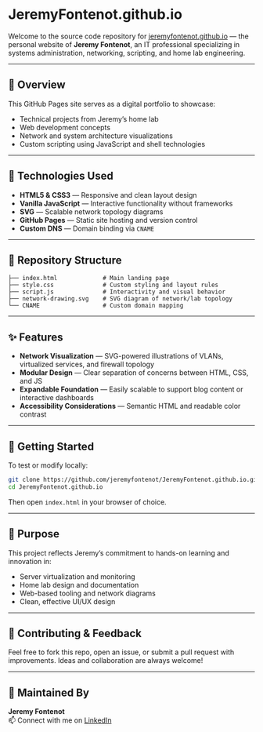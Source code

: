 # JeremyFontenot.github.io

Welcome to the source code repository for [jeremyfontenot.github.io](https://jeremyfontenot.github.io) — the personal website of **Jeremy Fontenot**, an IT professional specializing in systems administration, networking, scripting, and home lab engineering.

---

## 🚀 Overview

This GitHub Pages site serves as a digital portfolio to showcase:

- Technical projects from Jeremy’s home lab  
- Web development concepts  
- Network and system architecture visualizations  
- Custom scripting using JavaScript and shell technologies  

---

## 🧰 Technologies Used

- **HTML5 & CSS3** — Responsive and clean layout design  
- **Vanilla JavaScript** — Interactive functionality without frameworks  
- **SVG** — Scalable network topology diagrams  
- **GitHub Pages** — Static site hosting and version control  
- **Custom DNS** — Domain binding via `CNAME`  

---

## 📁 Repository Structure

```
├── index.html             # Main landing page  
├── style.css              # Custom styling and layout rules  
├── script.js              # Interactivity and visual behavior  
├── network-drawing.svg    # SVG diagram of network/lab topology  
└── CNAME                  # Custom domain mapping  
```

---

## ✨ Features

- **Network Visualization** — SVG-powered illustrations of VLANs, virtualized services, and firewall topology  
- **Modular Design** — Clear separation of concerns between HTML, CSS, and JS  
- **Expandable Foundation** — Easily scalable to support blog content or interactive dashboards  
- **Accessibility Considerations** — Semantic HTML and readable color contrast  

---

## 🧪 Getting Started

To test or modify locally:

```bash
git clone https://github.com/jeremyfontenot/JeremyFontenot.github.io.git
cd JeremyFontenot.github.io
```

Then open `index.html` in your browser of choice.

---

## 🎯 Purpose

This project reflects Jeremy’s commitment to hands-on learning and innovation in:

- Server virtualization and monitoring  
- Home lab design and documentation  
- Web-based tooling and network diagrams  
- Clean, effective UI/UX design  

---

## 🙌 Contributing & Feedback

Feel free to fork this repo, open an issue, or submit a pull request with improvements. Ideas and collaboration are always welcome!

---

## 🧠 Maintained By

**Jeremy Fontenot**  
📫 Connect with me on [LinkedIn](https://www.linkedin.com/in/jeremy-fontenot)

```
